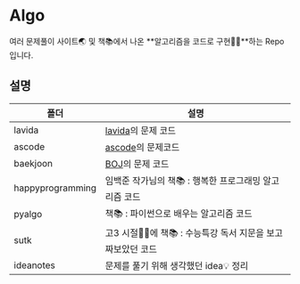 # Algo
여러 문제풀이 사이트🌏 및 책📚에서 나온 **알고리즘을 코드로 구현👨‍💻**하는 Repo입니다.  
## 설명
 

|폴더|설명|
|---|------|
|lavida|[lavida](https://lavida.us/)의 문제 코드|
|ascode|[ascode](http://ascode.org/)의 문제코드|
|baekjoon|[BOJ](https://www.acmicpc.net/)의 문제 코드|
|happyprogramming|임백준 작가님의 책📚 : 행복한 프로그래밍 알고리즘 코드|
|pyalgo|책📚 : 파이썬으로 배우는 알고리즘 코드|
|sutk|고3 시절👨‍🎓에 책📚 : 수능특강 독서 지문을  보고 짜보았던 코드|
|ideanotes|문제를 풀기 위해 생각했던 idea💡 정리 |
